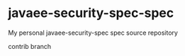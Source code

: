 # javaee-security-spec-spec
My personal javaee-security-spec spec source repository

contrib branch
